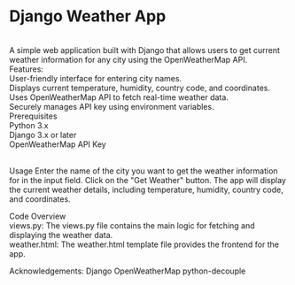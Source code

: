 
<h1>Django Weather App</h1>
<br>
A simple web application built with Django that allows users to get current weather information for any city using the OpenWeatherMap API.
<br>
Features:
<br>
User-friendly interface for entering city names.
<br>
Displays current temperature, humidity, country code, and coordinates.
<br>
Uses OpenWeatherMap API to fetch real-time weather data.
<br>
Securely manages API key using environment variables.
<br>
Prerequisites
<br>
Python 3.x
<br>
Django 3.x or later
<br>
OpenWeatherMap API Key
<br>


<br>

Usage
Enter the name of the city you want to get the weather information for in the input field.
Click on the "Get Weather" button.
The app will display the current weather details, including temperature, humidity, country code, and coordinates.
<br>

Code Overview
<br>
views.py:
The views.py file contains the main logic for fetching and displaying the weather data.
<br>
weather.html:
The weather.html template file provides the frontend for the app.
<br>

Acknowledgements:
Django
OpenWeatherMap
python-decouple
